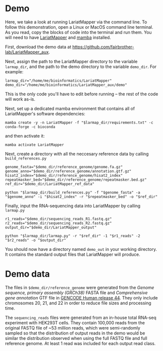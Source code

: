 # Demo
Here, we take a look at running LariatMapper via the command line. To follow this demonstration, open a Linux or MacOS command line terminal. As you read, copy the blocks of code into the terminal and run them. You will need to have [LariatMapper](https://github.com/fairbrother-lab/LariatMapper) and [mamba](https://mamba.readthedocs.io/en/latest/installation/mamba-installation.html) installed. 

First, download the demo data at https://github.com/fairbrother-lab/LariatMapper_aux.

Next, assign the path to the LariatMapper directory to the variable `larmap_dir`, and the path to the demo directory to the variable `demo_dir`. For example:

	larmap_dir="/home/me/bioinformatics/LariatMapper"
	demo_dir="/home/me/bioinformatics/LariatMapper_aux/demo"

This is the only code you'll have to edit before running – the rest of the code will work as-is.  

Next, set up a dedicated mamba environment that contains all of LariatMapper's software dependencies:

	mamba create -y -n LariatMapper -f "$larmap_dir/requirements.txt" -c conda-forge -c bioconda

and then activate it:

	mamba activate LariatMapper

Next, create a directory with all the neccesary reference data by calling `build_references.py` 

	genome_fasta="$demo_dir/reference_genome/genome.fa.gz"
	genome_anno="$demo_dir/reference_genome/annotation.gtf.gz"
	hisat2_index="$demo_dir/reference_genome/hisat2_index"
	repeatmasker_bed="$demo_dir/reference_genome/repeatmasker.bed.gz"
	ref_dir="$demo_dir/LariatMapper_ref_data"

	python "$larmap_dir/build_references.py" -f "$genome_fasta" -a "$genome_anno" -i "$hisat2_index" -r "$repeatmasker_bed" -o "$ref_dir"

Finally, input the RNA-sequencing data into LariatMapper by calling `larmap.py`

	r1_reads="$demo_dir/sequencing_reads_R1.fastq.gz"
	r2_reads="$demo_dir/sequencing_reads_R2.fastq.gz"
	output_dir="$demo_dir/LariatMapper_output"

	python "$larmap_dir/larmap.py" -r "$ref_dir" -1 "$r1_reads" -2 "$r2_reads" -o "$output_dir"

You should now have a directory named `demo_out` in your working directory. It contains the standard output files that LariatMapper will produce. 

# Demo data
The files in `$demo_dir/reference_genome` were generated from the *Genome sequence, primary assembly (GRCh38)* FASTA file and *Comprehensive gene annotation* GTF file in [GENCODE Human release 44](https://www.gencodegenes.org/human/release_44.html). They only include chromosomes 20, 21, and 22 in order to reduce file sizes and processing time. 

The `sequencing_reads` files were generated from an in-house total RNA-seq experiment with HEK293T cells. They contain 100,000 reads from the original FASTQ file of ~53 million reads, which were semi-randomly sampled so that the distribution of output reads in the demo would be similar the distribution observed when using the full FASTQ file and full reference genome. At least 1 read was included for each output read class.